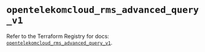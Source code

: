 # `opentelekomcloud_rms_advanced_query_v1`

Refer to the Terraform Registry for docs: [`opentelekomcloud_rms_advanced_query_v1`](https://registry.terraform.io/providers/opentelekomcloud/opentelekomcloud/1.36.44/docs/resources/rms_advanced_query_v1).
